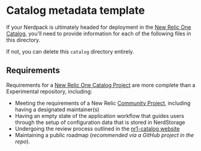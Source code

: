 # Catalog metadata template

If your Nerdpack is ultimately headed for deployment in the [New Relic One Catalog](https://newrelic.github.io/nr1-catalog), you'll need to provide information for each of the following files in this directory.

If not, you can delete this `catalog` directory entirely.

## Requirements

Requirements for a [New Relic One Catalog Project](https://github.com/newrelic/open-source-office/blob/master/examples/categories/index.md#category-new-relic-one-catalog-project) are more complete than a Experimental repository, including:

- Meeting the requirements of a New Relic [Community Project](https://github.com/newrelic/open-source-office/blob/master/examples/categories/index.md#category-community-project), including having a designated maintainer(s)
- Having an empty state of the application workflow that guides users through the setup of configuration data that is stored in NerdStorage
- Undergoing the review process outlined in the [nr1-catalog website](https://newrelic.github.io/nr1-catalog)
- Maintaining a public roadmap (*recommended via a GitHub project in the repo*).